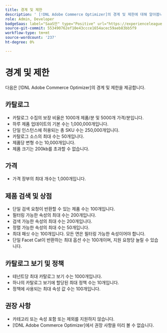 ```yaml
---
title: 경계 및 제한
description: ' [!DNL Adobe Commerce Optimizer]의 경계 및 제한에 대해 알아봅니다.'
role: Admin, Developer
badgeSaas: label="SaaS만" type="Positive" url="https://experienceleague.adobe.com/ko/docs/commerce/user-guides/product-solutions" tooltip="Adobe Commerce as a Cloud Service 및 Adobe Commerce Optimizer 프로젝트에만 적용됩니다(Adobe 관리 SaaS 인프라)."
source-git-commit: 553490762ef10e43ccce1654acec59aeb83bb5f9
workflow-type: tm+mt
source-wordcount: '237'
ht-degree: 0%

---
```


# 경계 및 제한

다음은 [!DNL Adobe Commerce Optimizer]의 경계 및 제한을 제공합니다.

## 카탈로그

- 카탈로그 수집의 보장 비율은 1000개 제품/분 및 5000개 가격/분입니다.
- 하루 제품 업데이트의 기본 수는 1,000,000개입니다.
- 단일 인스턴스에 허용되는 총 SKU 수는 250,000개입니다. 
- 카탈로그 소스의 최대 수는 50개입니다.
- 제품당 변형 수는 10,000개입니다.
- 제품 크기는 200kb를 초과할 수 없습니다.

## 가격

- 가격 장부의 최대 개수는 1,000개입니다.

## 제품 검색 및 상점

- 단일 검색 요청이 반환할 수 있는 제품 수는 100개입니다.
- 필터링 가능한 속성의 최대 수는 200개입니다.
- 검색 가능한 속성의 최대 수는 200개입니다.
- 정렬 가능한 속성의 최대 수는 50개입니다.
- 최대 패싯 수는 100개입니다. 모든 면은 필터링 가능한 속성이어야 합니다.
- 단일 Facet Cat이 반환하는 최대 옵션 수는 100개이며, 지원 요청당 늘릴 수 있습니다.

## 카탈로그 보기 및 정책

- 테넌트당 최대 카탈로그 보기 수는 1000개입니다.
- 하나의 카탈로그 보기에 할당된 최대 정책 수는 10개입니다.
- 정책에 사용되는 최대 속성 값 수는 100개입니다. 

## 권장 사항

- 카테고리 또는 속성 포함 또는 제외를 지원하지 않습니다.
- [!DNL Adobe Commerce Optimizer]에서 권장 사항을 미리 볼 수 없습니다.
